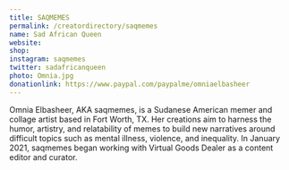 ```yaml
---
title: SAQMEMES
permalink: /creatordirectory/saqmemes
name: Sad African Queen
website: 
shop:
instagram: saqmemes
twitter: sadafricanqueen
photo: Omnia.jpg
donationlink: https://www.paypal.com/paypalme/omniaelbasheer
---
```

Omnia Elbasheer, AKA saqmemes, is a Sudanese American memer and collage artist based in Fort Worth, TX. Her creations aim to harness the humor, artistry, and relatability of memes to build new narratives around difficult topics such as mental illness, violence, and inequality. In January 2021, saqmemes began working with Virtual Goods Dealer as a content editor and curator. 